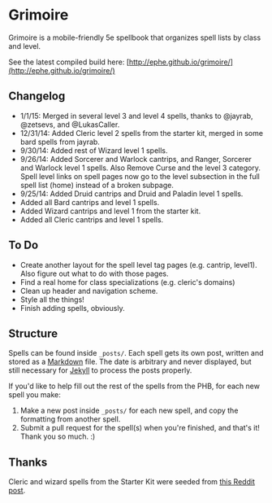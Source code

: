 # Grimoire

Grimoire is a mobile-friendly 5e spellbook that organizes spell lists by class and level.

See the latest compiled build here: [http://ephe.github.io/grimoire/](http://ephe.github.io/grimoire/)

## Changelog
* 1/1/15: Merged in several level 3 and level 4 spells, thanks to @jayrab, @zetsevs, and @LukasCaller.
* 12/31/14: Added Cleric level 2 spells from the starter kit, merged in some bard spells from jayrab.
* 9/30/14: Added rest of Wizard level 1 spells.
* 9/26/14: Added Sorcerer and Warlock cantrips, and Ranger, Sorcerer and Warlock level 1 spells. Also Remove Curse and the level 3 category. Spell level links on spell pages now go to the level subsection in the full spell list (home) instead of a broken subpage.
* 9/25/14: Added Druid cantrips and Druid and Paladin level 1 spells.
* Added all Bard cantrips and level 1 spells.
* Added Wizard cantrips and level 1 from the starter kit.
* Added all Cleric cantrips and level 1 spells.

## To Do
* Create another layout for the spell level tag pages (e.g. cantrip, level1). Also figure out what to do with those pages.
* Find a real home for class specializations (e.g. cleric's domains)
* Clean up header and navigation scheme.
* Style all the things!
* Finish adding spells, obviously.

## Structure
Spells can be found inside `_posts/`. Each spell gets its own post, written and stored as a [Markdown](http://daringfireball.net/projects/markdown/basics) file. The date is arbitrary and never displayed, but still necessary for [Jekyll](http://jekyllrb.com) to process the posts properly.

If you'd like to help fill out the rest of the spells from the PHB, for each new spell you make:

1. Make a new post inside `_posts/` for each new spell, and copy the formatting from another spell.
2. Submit a pull request for the spell(s) when you're finished, and that's it! Thank you so much. :)

## Thanks

Cleric and wizard spells from the Starter Kit were seeded from [this Reddit post](http://www.reddit.com/r/DnD/comments/2a7wau/5e_cleric_and_wizard_spells_sorted_by_level/).

